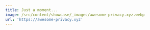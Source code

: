 ```yaml
---
title: Just a moment...
image: /src/content/showcase/_images/awesome-privacy.xyz.webp
url: 'https://awesome-privacy.xyz'
---
```


